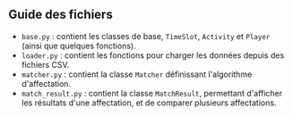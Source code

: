 ## Guide des fichiers
- `base.py` : contient les classes de base, `TimeSlot`, `Activity` et `Player` (ainsi que quelques fonctions).
- `loader.py` : contient les fonctions pour charger les données depuis des fichiers CSV.
- `matcher.py` : contient la classe `Matcher` définissant l'algorithme d'affectation.
- `match_result.py` : contient la classe `MatchResult`, permettant d'afficher les résultats d'une affectation, et de comparer plusieurs affectations.
